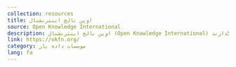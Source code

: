 ```yaml
---
collection: resources
title: اوپن نالج اینترنشنال
source: Open Knowledge International
description: اوپن نالج اینترنشنال (Open Knowledge International) شبکه‌ای غیرانتفاعی از افرادی است که به بحث باز بودن اطلاعات علاقه‌مندند. این شبکه با استفاده از حمایتگری، تکنولوژی و آموزش اطلاعات را باز کرده و به مردم کمک می‌کند با آن‌ها کار کنند، آگاهی به وجود بیاوردند و آن را به اشتراک بگذارند. 
link: https://okfn.org/
category: موسسات داده باز
lang: fa
---
```

